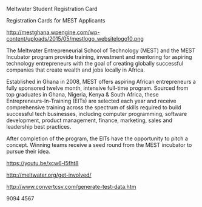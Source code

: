 Meltwater Student Registration Card

Registration Cards for MEST Applicants

http://mestghana.wpengine.com/wp-content/uploads/2015/05/mestlogo_websitelogo10.png

The Meltwater Entrepreneurial School of Technology (MEST) and the MEST Incubator program provide training, investment and mentoring for aspiring technology entrepreneurs with the goal of creating globally successful companies that create wealth and jobs locally in Africa.

Established in Ghana in 2008, MEST offers aspiring African entrepreneurs a fully sponsored twelve month, intensive full-time program. Sourced from top graduates in Ghana, Nigeria, Kenya & South Africa, these Entrepreneurs-In-Training (EITs) are selected each year and receive comprehensive training across the spectrum of skills required to build successful tech businesses, including computer programming, software development, product management, finance, marketing, sales and leadership best practices.

After completion of the program, the EITs have the opportunity to pitch a concept. Winning teams receive a seed round from the MEST incubator to pursue their idea.

https://youtu.be/xcw6-l5fht8

http://meltwater.org/get-involved/


http://www.convertcsv.com/generate-test-data.htm

9094 4567
